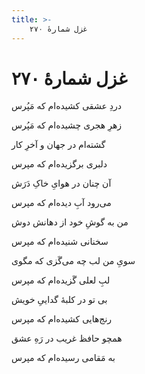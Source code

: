 ```yaml
---
title: >-
    غزل شمارهٔ ۲۷۰
---
```

# غزل شمارهٔ ۲۷۰

<div class="b" id="bn1"><div class="m1"><p>دردِ عشقی کشیده‌ام که مَپُرس</p></div>
<div class="m2"><p>زهرِ هجری چشیده‌ام که مَپُرس</p></div></div>
<div class="b" id="bn2"><div class="m1"><p>گشته‌ام در جهان و آخرِ کار</p></div>
<div class="m2"><p>دلبری برگزیده‌ام که مپرس</p></div></div>
<div class="b" id="bn3"><div class="m1"><p>آن چنان در هوایِ خاکِ دَرَش</p></div>
<div class="m2"><p>می‌رود آبِ دیده‌ام که مپرس</p></div></div>
<div class="b" id="bn4"><div class="m1"><p>من به گوشِ خود از دهانش دوش</p></div>
<div class="m2"><p>سخنانی شنیده‌ام که مپرس</p></div></div>
<div class="b" id="bn5"><div class="m1"><p>سویِ من لب چه می‌گَزی که مگوی</p></div>
<div class="m2"><p>لبِ لعلی گَزیده‌ام که مپرس</p></div></div>
<div class="b" id="bn6"><div class="m1"><p>بی تو در کلبهٔ گداییِ خویش</p></div>
<div class="m2"><p>رنج‌هایی کشیده‌ام که مپرس</p></div></div>
<div class="b" id="bn7"><div class="m1"><p>همچو حافظ غریب در رَهِ عشق</p></div>
<div class="m2"><p>به مَقامی رسیده‌ام که مپرس</p></div></div>
